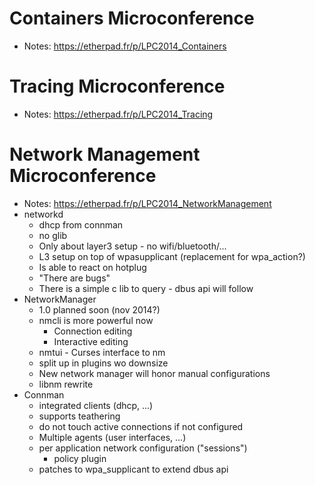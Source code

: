 # Containers Microconference 

* Notes: https://etherpad.fr/p/LPC2014_Containers


# Tracing Microconference

* Notes: https://etherpad.fr/p/LPC2014_Tracing


# Network Management Microconference

* Notes: https://etherpad.fr/p/LPC2014_NetworkManagement
* networkd
  * dhcp from  connman
  * no glib
  * Only about layer3 setup - no wifi/bluetooth/...
  * L3 setup on top of wpasupplicant (replacement for wpa_action?)
  * Is able to react on hotplug
  * "There are bugs"
  * There is a simple c lib to query - dbus api will follow
* NetworkManager
  * 1.0 planned soon (nov 2014?)
  * nmcli is more powerful now
    * Connection editing
    * Interactive editing
  * nmtui - Curses interface to nm
  * split up in plugins wo downsize
  * New network manager will honor manual configurations
  * libnm rewrite
* Connman
  * integrated clients (dhcp, ...)
  * supports teathering
  * do not touch active connections if not configured
  * Multiple agents (user interfaces, ...)
  * per application network configuration ("sessions")
    * policy plugin
  * patches to wpa_supplicant to extend dbus api
